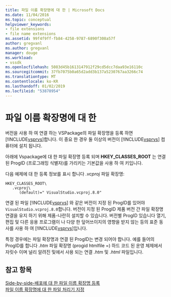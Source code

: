 ```yaml
---
title: 파일 이름 확장명에 대 한 | Microsoft Docs
ms.date: 11/04/2016
ms.topic: conceptual
helpviewer_keywords:
- file extensions
- file name extensions
ms.assetid: 99f4f9ff-fb84-4258-9787-6890f308a57f
author: gregvanl
ms.author: gregvanl
manager: douge
ms.workload:
- vssdk
ms.openlocfilehash: 5083d45b1613147912f29cd5dcc7daa93e16110c
ms.sourcegitcommit: 37fb7075b0a65d2add3b137a5230767aa3266c74
ms.translationtype: MT
ms.contentlocale: ko-KR
ms.lasthandoff: 01/02/2019
ms.locfileid: "53878954"
---
```

# <a name="about-file-name-extensions"></a>파일 이름 확장명에 대 한
버전을 사용 하 여 연결 하는 VSPackage의 파일 확장명을 등록 하면 [!INCLUDE[vsprvs](../code-quality/includes/vsprvs_md.md)]합니다. 이 중요 한 경우 둘 이상의 버전이 [!INCLUDE[vsprvs](../code-quality/includes/vsprvs_md.md)] 컴퓨터에 설치 됩니다.  
  
 아래에 Vspackage에 대 한 파일 확장명 등록 되며 **HKEY_CLASSES_ROOT** 는 연결 된 ProgID (프로그래밍 식별자)를 가리키는 기본값을 사용 하 여 키입니다.  
  
 다음 예제에 대 한 등록 정보를 표시 합니다 *.vcproj* 파일 확장명:  
  
```  
HKEY_CLASSES_ROOT\  
   .vcproj\  
      (default)=" VisualStudio.vcproj.8.0"   
```  
  
 연결 된 파일 [!INCLUDE[vsprvs](../code-quality/includes/vsprvs_md.md)] 와 같은 버전이 지정 된 ProgID를 있어야 `VisualStudio.vcproj.8.0`합니다. 버전이 지정 된 ProgID 제품 버전 간 파일 확장명 연결을 유지 하기 위해 제품-나란히 설치할 수 있습니다. 버전별 ProgID 있습니다 열기, 편집 및 다른 응용 프로그램이 나 다양 한 덮어쓰이지의 영향을 받지 않는 등의 표준 동사를 사용 하 여 [!INCLUDE[vsprvs](../code-quality/includes/vsprvs_md.md)]입니다.  
  
 특정 경우에는 파일 확장명과 연결 된 ProgID는 변경 되어야 합니다. 예를 들어의 ProgID를 합니다 *.htm* 파일 확장명 (progid htmlfile =) 하드 코드 된 운영 체제에서 자릿수 이며 널리 알려진 및에서 사용 되는 연결 *.htm* 및 *.html* 파일입니다.  
  
## <a name="see-also"></a>참고 항목  
 [Side-by-side-배포에 대 한 파일 이름 확장명 등록](../extensibility/registering-file-name-extensions-for-side-by-side-deployments.md)   
 [파일 이름 확장명에 대 한 파일 처리기 지정](../extensibility/specifying-file-handlers-for-file-name-extensions.md)